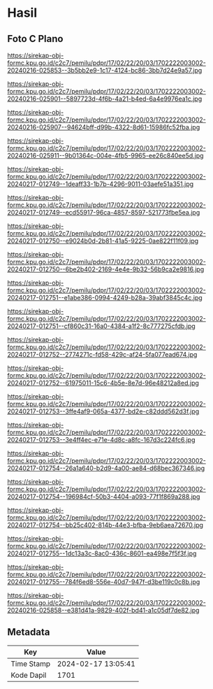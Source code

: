 # Hasil

## Foto C Plano

https://sirekap-obj-formc.kpu.go.id/c2c7/pemilu/pdpr/17/02/22/20/03/1702222003002-20240216-025853--3b5bb2e9-1c17-4124-bc86-3bb7d24e9a57.jpg

https://sirekap-obj-formc.kpu.go.id/c2c7/pemilu/pdpr/17/02/22/20/03/1702222003002-20240216-025901--5897723d-4f6b-4a21-b4ed-6a4e9976ea1c.jpg

https://sirekap-obj-formc.kpu.go.id/c2c7/pemilu/pdpr/17/02/22/20/03/1702222003002-20240216-025907--94624bff-d99b-4322-8d61-15986fc52fba.jpg

https://sirekap-obj-formc.kpu.go.id/c2c7/pemilu/pdpr/17/02/22/20/03/1702222003002-20240216-025911--9b01364c-004e-4fb5-9965-ee26c840ee5d.jpg

https://sirekap-obj-formc.kpu.go.id/c2c7/pemilu/pdpr/17/02/22/20/03/1702222003002-20240217-012749--1deaff33-1b7b-4296-9011-03aefe51a351.jpg

https://sirekap-obj-formc.kpu.go.id/c2c7/pemilu/pdpr/17/02/22/20/03/1702222003002-20240217-012749--ecd55917-96ca-4857-8597-521773fbe5ea.jpg

https://sirekap-obj-formc.kpu.go.id/c2c7/pemilu/pdpr/17/02/22/20/03/1702222003002-20240217-012750--e9024b0d-2b81-41a5-9225-0ae822f11f09.jpg

https://sirekap-obj-formc.kpu.go.id/c2c7/pemilu/pdpr/17/02/22/20/03/1702222003002-20240217-012750--6be2b402-2169-4e4e-9b32-56b9ca2e9816.jpg

https://sirekap-obj-formc.kpu.go.id/c2c7/pemilu/pdpr/17/02/22/20/03/1702222003002-20240217-012751--e1abe386-0994-4249-b28a-39abf3845c4c.jpg

https://sirekap-obj-formc.kpu.go.id/c2c7/pemilu/pdpr/17/02/22/20/03/1702222003002-20240217-012751--cf860c31-16a0-4384-a1f2-8c777275cfdb.jpg

https://sirekap-obj-formc.kpu.go.id/c2c7/pemilu/pdpr/17/02/22/20/03/1702222003002-20240217-012752--2774271c-fd58-429c-af24-5fa077ead674.jpg

https://sirekap-obj-formc.kpu.go.id/c2c7/pemilu/pdpr/17/02/22/20/03/1702222003002-20240217-012752--61975011-15c6-4b5e-8e7d-96e48212a8ed.jpg

https://sirekap-obj-formc.kpu.go.id/c2c7/pemilu/pdpr/17/02/22/20/03/1702222003002-20240217-012753--3ffe4af9-065a-4377-bd2e-c82ddd562d3f.jpg

https://sirekap-obj-formc.kpu.go.id/c2c7/pemilu/pdpr/17/02/22/20/03/1702222003002-20240217-012753--3e4ff4ec-e71e-4d8c-a8fc-167d3c224fc6.jpg

https://sirekap-obj-formc.kpu.go.id/c2c7/pemilu/pdpr/17/02/22/20/03/1702222003002-20240217-012754--26a1a640-b2d9-4a00-ae84-d68bec367346.jpg

https://sirekap-obj-formc.kpu.go.id/c2c7/pemilu/pdpr/17/02/22/20/03/1702222003002-20240217-012754--196984cf-50b3-4404-a093-77f1f869a288.jpg

https://sirekap-obj-formc.kpu.go.id/c2c7/pemilu/pdpr/17/02/22/20/03/1702222003002-20240217-012754--bb25c402-814b-44e3-bfba-9eb6aea72670.jpg

https://sirekap-obj-formc.kpu.go.id/c2c7/pemilu/pdpr/17/02/22/20/03/1702222003002-20240217-012755--1dc13a3c-8ac0-436c-8601-ea498e7f5f3f.jpg

https://sirekap-obj-formc.kpu.go.id/c2c7/pemilu/pdpr/17/02/22/20/03/1702222003002-20240217-012755--784f6ed8-556e-40d7-947f-d3be119c0c8b.jpg

https://sirekap-obj-formc.kpu.go.id/c2c7/pemilu/pdpr/17/02/22/20/03/1702222003002-20240216-025858--e381d41a-9829-402f-bd41-a1c05df7de82.jpg


## Metadata

| Key        | Value               |
| ---------- | ------------------- |
| Time Stamp | 2024-02-17 13:05:41 |
| Kode Dapil | 1701                |



